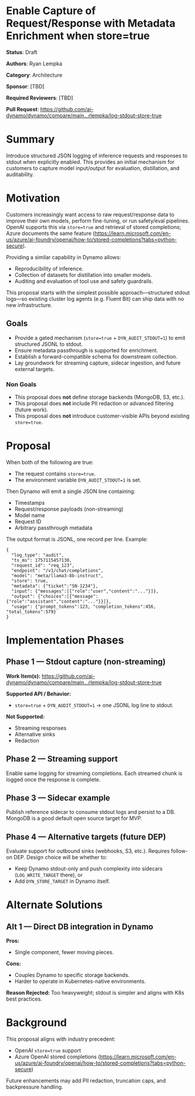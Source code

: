 # Enable Capture of Request/Response with Metadata Enrichment when store=true

**Status**: Draft

**Authors**: Ryan Lempka

**Category**: Architecture

**Sponsor**: [TBD]

**Required Reviewers**: [TBD]

**Pull Request**: https://github.com/ai-dynamo/dynamo/compare/main...rlempka/log-stdout-store-true

# Summary

Introduce structured JSON logging of inference requests and responses to stdout when explicitly enabled. This provides an initial mechanism for customers to capture model input/output for evaluation, distillation, and auditability.

# Motivation

Customers increasingly want access to raw request/response data to improve their own models, perform fine-tuning, or run safety/eval pipelines. OpenAI supports this via `store=true` and retrieval of stored completions; Azure documents the same feature (https://learn.microsoft.com/en-us/azure/ai-foundry/openai/how-to/stored-completions?tabs=python-secure).

Providing a similar capability in Dynamo allows:
- Reproducibility of inference.
- Collection of datasets for distillation into smaller models.
- Auditing and evaluation of tool use and safety guardrails.

This proposal starts with the simplest possible approach—structured stdout logs—so existing cluster log agents (e.g. Fluent Bit) can ship data with no new infrastructure.

## Goals

* Provide a gated mechanism (`store=true` + `DYN_AUDIT_STDOUT=1`) to emit structured JSONL to stdout.
* Ensure metadata passthrough is supported for enrichment.
* Establish a forward-compatible schema for downstream collection.
* Lay groundwork for streaming capture, sidecar ingestion, and future external targets.

### Non Goals

* This proposal does **not** define storage backends (MongoDB, S3, etc.).
* This proposal does **not** include PII redaction or advanced filtering (future work).
* This proposal does **not** introduce customer-visible APIs beyond existing `store=true`.

# Proposal

When both of the following are true:
- The request contains `store=true`.
- The environment variable `DYN_AUDIT_STDOUT=1` is set.

Then Dynamo will emit a single JSON line containing:
- Timestamps
- Request/response payloads (non-streaming)
- Model name
- Request ID
- Arbitrary passthrough metadata

The output format is JSONL, one record per line. Example:

    {
      "log_type": "audit",
      "ts_ms": 1757115457130,
      "request_id": "req_123",
      "endpoint": "/v1/chat/completions",
      "model": "meta/llama3-8b-instruct",
      "store": true,
      "metadata": {"ticket":"SN-1234"},
      "input": {"messages":[{"role":"user","content":"..."}]},
      "output": {"choices":[{"message":{"role":"assistant","content":"..."}}]},
      "usage": {"prompt_tokens":123, "completion_tokens":456, "total_tokens":579}
    }

# Implementation Phases

## Phase 1 — Stdout capture (non-streaming)

**Work Item(s):** https://github.com/ai-dynamo/dynamo/compare/main...rlempka/log-stdout-store-true

**Supported API / Behavior:**
- `store=true` + `DYN_AUDIT_STDOUT=1` → one JSONL log line to stdout.

**Not Supported:**
- Streaming responses
- Alternative sinks
- Redaction

## Phase 2 — Streaming support

Enable same logging for streaming completions. Each streamed chunk is logged once the response is complete.

## Phase 3 — Sidecar example

Publish reference sidecar to consume stdout logs and persist to a DB. MongoDB is a good default open source target for MVP.

## Phase 4 — Alternative targets (future DEP)

Evaluate support for outbound sinks (webhooks, S3, etc.). Requires follow-on DEP. Design choice will be whether to:
- Keep Dynamo stdout-only and push complexity into sidecars (`LOG_WRITE_TARGET` there), or
- Add `DYN_STORE_TARGET` in Dynamo itself.

# Alternate Solutions

## Alt 1 — Direct DB integration in Dynamo

**Pros:**
- Single component, fewer moving pieces.

**Cons:**
- Couples Dynamo to specific storage backends.
- Harder to operate in Kubernetes-native environments.

**Reason Rejected:** Too heavyweight; stdout is simpler and aligns with K8s best practices.

# Background

This proposal aligns with industry precedent:
- OpenAI `store=true` support
- Azure OpenAI stored completions (https://learn.microsoft.com/en-us/azure/ai-foundry/openai/how-to/stored-completions?tabs=python-secure)

Future enhancements may add PII redaction, truncation caps, and backpressure handling.
